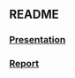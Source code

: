 ## README
### [Presentation](https://github.com/furthermares/KPU-OS-TP1/blob/main/%EB%B0%9C%ED%91%9C%EC%9E%90%EB%A3%8C.pptx)
### [Report](https://github.com/furthermares/KPU-OS-TP1/blob/main/OS%207%ED%8C%80%20PBL%20%EC%B5%9C%EC%A2%85%20%EB%B3%B4%EA%B3%A0%EC%84%9C.hwp)
